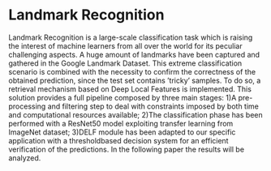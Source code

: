 # Landmark Recognition

Landmark Recognition is a large-scale classification task
which is raising the interest of machine learners from all
over the world for its peculiar challenging aspects. A huge
amount of landmarks have been captured and gathered in
the Google Landmark Dataset. This extreme classification
scenario is combined with the necessity to confirm the correctness
of the obtained prediction, since the test set contains
’tricky’ samples.
To do so, a retrieval mechanism
based on Deep Local Features is implemented. This solution
provides a full pipeline composed by three main stages:
1)A pre-processing and filtering step to
deal with constraints imposed by both time and computational
resources available;
2)The classification phase has been performed with a ResNet50 model exploiting transfer
learning from ImageNet dataset;
3)DELF module has been adapted to our specific application with a thresholdbased
decision system for an efficient verification of the predictions.
In the following paper the results will be analyzed.
